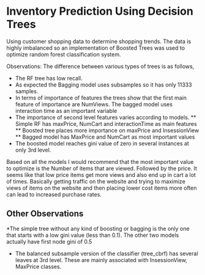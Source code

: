 # Inventory Prediction Using Decision Trees

Using customer shopping data to determine shopping trends. The data is highly imbalanced so an implementation of Boosted Trees was used to optimize random forest classification system.

Observations:
The difference between various types of trees is as follows,
* The RF tree has low recall.
* As expected the Bagging model uses subsamples so it has only 11333 samples.
* In terms of importance of features the trees show that the first main feature of importance are NumViews. The bagged model uses interaction time as an important variable
* The importance of second level features varies according to models.
** Simple RF has maxPrice, NumCart and interactionTime as main features
** Boosted tree places more importance on maxPrice and InsessionView
** Bagged model has MaxPrice and NumCart as most important values
* The boosted model reaches gini value of zero in several instances at only 3rd level.

Based on all the models I would recommend that the most important value to optimize is the Number of items that are viewed. Followed by the price. It seems like that low price items get more views and also end up in cart a lot of times. Basically getting traffic on the website and trying to maximize views of items on the website and then placing lower cost items more often can lead to increased purchase rates.


## Other Observations
*The simple tree without any kind of boosting or bagging is the only one that starts with a low gini value (less than 0.1). The other two models actually have first node gini of 0.5
* The balanced subsample version of the classifier (tree_cbrf) has several leaves at 3rd level. These are mainly associated with InsessionView, MaxPrice classes.

